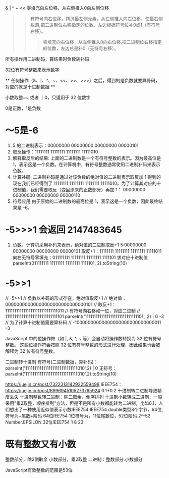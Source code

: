&
|
^
~
<< 零填充向左位移，从右侧推入0向左侧位移
>> 有符号向右位移，拷贝最左侧元素，从左侧推入向右位移，使最右侧脱落,把二进制位右移指定的位数，左边根据符号位补0或1（有符号右移）。
>>> 零填充向右位移，从左侧推入0向右位移,把二进制位右移指定的位数，左边总是补0（无符号右移）。

所有操作用二进制码，算结果时负数转补码

32位有符号整数来表示数字

** 任何操作（&、|、^、~、<<、>>、>>>）之后，得到的是负数就要算补码，对应的就是十进制数据 **

小数取整~~ 或者 ｜0，只适用于 32 位数字

0是正数，1是负数

# ～5是-6
1. 5 的二进制表示：00000000 00000000 00000000 00000101
2. 取反操作：11111111 11111111 11111111 11111010
3. 解释取反后的结果: 上面的二进制数是一个有符号整数的表示。因为最高位是 1，表示这是一个负数。在计算机中，有符号整数通常使用二进制补码来表示负数。
4. 计算补码:
二进制补码是通过对该负数的绝对值的二进制表示取反加 1 得到的
现在我们已经得到了 11111111 11111111 11111111 11111010，为了计算其对应的十进制值，我们需要取反（变回原来的正数部分）再加 1：
00000000 00000000 00000000 00000110
5. 符号应用
由于原始的二进制数的最高位是 1，表示这是一个负数，因此最终结果是 -6。


# -5>>>1 会返回 2147483645
1. 负数，计算机采用补码来表示，绝对值的二进制取反+1
5:00000000 00000000 00000000 00000101
取反+1：11111111 11111111 11111111 11111011
向右无符号零填充：011111111 11111111 11111111 1111101
求对应十进制值
parseInt(011111111 11111111 11111111 1111101, 2).toString(10)

# -5>>1
// -5>>1
// 负数以补码的形式存在，绝对值取反+1
// 绝对值：00000000000000000000000000000101
// 取反+1：11111111111111111111111111111011
// 有符号向右移动一位，对应二进制
// 11111111111111111111111111111101
parseInt('11111111111111111111111111111101', 2) | 0 -3
// 为了计算十进制值需要算补码
// -10000000000000000000000000000011   -3



JavaScript 中的位操作符（如 |, &, ^, ~ 等）会自动将操作数转换为 32 位有符号整数。
这些位操作符会按照 32 位有符号整数的形式进行处理，因此结果也会被解释为 32 位有符号整数。

二进制转十进制
有符号(二进制数据，算补码)：parseInt('11111111111111111111111111111010',2) | 0
无符号：parseInt('11111111111111111111111111111010',2).toString(10)


https://juejin.cn/post/7322313142922559498
IEEE754：https://juejin.cn/post/6996945105273765924
0.1+0.2
十进制转二进制导致精度丢失
十进制整数转二进制：除二取余，倒序排列
十进制小数转成二进制，一般采用"乘2取整，顺序排列"方法，但是不是所有小数都能转为二进制，比如0.1，人们想出了一种使用近似值表示小数IEEE754
IEEE754 double类型8个字节，64位,符号为+尾数+阶码
64位IEE754
1位符号为，11位尾数位，52位阶码
2^-52  Number.EPSILON
32位IEEE754
1 8 23


# 既有整数又有小数
整数部分，除2倒取余
小数部分，乘2取整
二进制：整数部分.小数部分


JavaScript有效整数的范围是53位